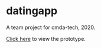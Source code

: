 # datingapp
A team project for cmda-tech, 2020.

[Click here](https://karinmeijvogel.github.io/frontend2/reset.html) to view the prototype.
